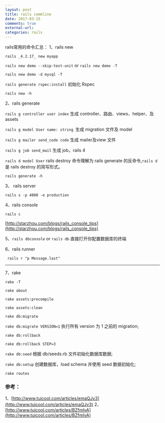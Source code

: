 ```yaml
---
layout: post
title: rails commline
date: 2017-03-15
comments: true
external-url:
categories: rails
---
```


rails常用的命令汇总：
1、rails new

`rails _4.2.17_ new myapp`

`rails new demo --skip-test-unit` or `rails new demo -T`

`rails new demo -d mysql -T`

`rails generate rspec:install` 初始化 Rspec

`rails new -h`

2、rails generate

`rails g controller user index` 生成 controller、路由、views、helper、及assets

`rails g model User name: string `生成 migration 文件及 model
 
`rails g mailer send_code code`  生成 mailer及view 文件

`rails g job send_mail`  生成 job，rails 4

`rails d model User`  rails destroy 命令理解为 rails generate 的反命令,`rails d` 是 rails destroy 的简写形式。

`rails generate -h`

3、 rails server

`rails s -p 4000 -e production`

4、rails console

`rails c`

[http://starzhou.com/blogs/rails_console_tips](http://starzhou.com/blogs/rails_console_tips)

5、`rails dbconsole` or  `rails db` 直接打开你配置数据库的终端

6、rails runner

` rails r "p Message.last"`

<hr>

7、rake

`rake -T`

`rake about`

`rake assets:precompile`

`rake assets:clean`

`rake db:migrate`

`rake db:migrate VERSION=1` 执行所有 version 为 1 之前的 migration;

`rake db:rollback`

`rake db:rollback STEP=3`

`rake db:seed` 根据 db/seeds.rb 文件初始化数据库数据;

`rake db:setup` 创建数据库，load schema 并使用 seed 数据初始化;

`rake routes`

### 参考：
1、[http://www.tuicool.com/articles/emaQJv3](http://www.tuicool.com/articles/emaQJv3)
2、[http://www.tuicool.com/articles/BZfmIvA](http://www.tuicool.com/articles/BZfmIvA)